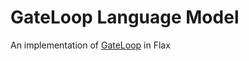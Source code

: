 # GateLoop Language Model
An implementation of [GateLoop](https://arxiv.org/abs/2311.01927) in Flax
